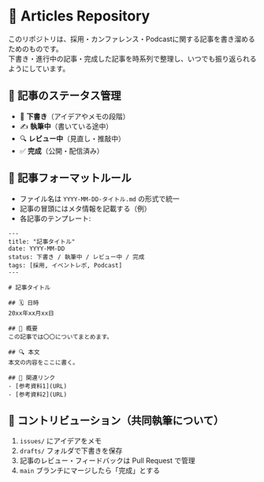 # 📝 Articles Repository

このリポジトリは、採用・カンファレンス・Podcastに関する記事を書き溜めるためのものです。  
下書き・進行中の記事・完成した記事を時系列で整理し、いつでも振り返られるようにしています。


## 📌 記事のステータス管理
- 🚧 **下書き**（アイデアやメモの段階）
- ✍️ **執筆中**（書いている途中）
- 🔍 **レビュー中**（見直し・推敲中）
- ✅ **完成**（公開・配信済み）

<!--
## 📂 記事リスト

### 🎤 カンファレンスレポ
- ✅ [RubyKaigi 2025 参加レポ](conference/2025-04-15-rubykaigi2025.md)
- 🔍 [Kaigi on Rails 2025](conference/2025-05-20-kaigionrails.md)

### 📌 採用・HR
- 🚧 [スカウト返信率を上げるには？](recruitment/2025-03-13-scouting-tips.md)
- ✍️ [インタビューの進め方](recruitment/2025-02-28-interview-strategy.md)

### 🎙 Podcast
- ✅ [Ep.1: Lisaとの初回収録](podcast/2025-03-10-episode1.md)
- ✍️ [Ep.2: 採用とコミュニティの話](podcast/2025-03-17-episode2.md)
-->

## 📝 記事フォーマットルール

- ファイル名は `YYYY-MM-DD-タイトル.md` の形式で統一
- 記事の冒頭にはメタ情報を記載する（例）
- 各記事のテンプレート:
  
```
---
title: "記事タイトル"
date: YYYY-MM-DD
status: 下書き / 執筆中 / レビュー中 / 完成
tags: [採用, イベントレポ, Podcast]
---

# 記事タイトル

## 🗓 日時
20xx年xx月xx日

## 🎯 概要
この記事では〇〇についてまとめます。

## 🔍 本文
本文の内容をここに書く。

## 🔗 関連リンク
- [参考資料1](URL)
- [参考資料2](URL)
```

<!--
## 📁 フォルダの構成 
```
articles/
│── README.md
│── recruitment/
│   ├── 2025-03-13-scouting-tips.md
│   ├── 2025-02-28-interview-strategy.md
│── conference/
│   ├── 2025-04-15-rubykaigi2025.md
│   ├── 2025-05-20-kaigionrails.md
│── podcast/
│   ├── 2025-03-10-episode1.md
│   ├── 2025-03-17-episode2.md
```
recruitment/ … 採用・人事のノウハウ
conference/ … 参加したカンファレンスのレポ
podcast/ … Podcastの収録メモや学び
README.md … 目次やリポジトリの説明
-->

## 🤝 コントリビューション（共同執筆について）

1. `issues/` にアイデアをメモ
2. `drafts/` フォルダで下書きを保存
3. 記事のレビュー・フィードバックは Pull Request で管理
4. `main` ブランチにマージしたら「完成」とする
